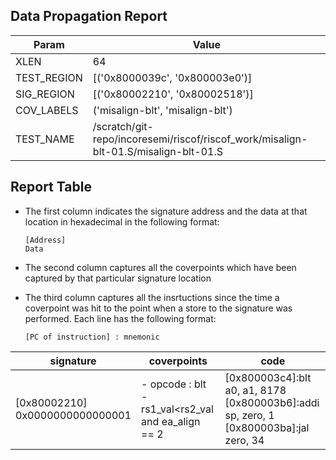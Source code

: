 
## Data Propagation Report

| Param       | Value    |
|-------------|----------|
| XLEN        | 64      |
| TEST_REGION | [('0x8000039c', '0x800003e0')]      |
| SIG_REGION  | [('0x80002210', '0x80002518')]      |
| COV_LABELS  | ('misalign-blt', 'misalign-blt')      |
| TEST_NAME   | /scratch/git-repo/incoresemi/riscof/riscof_work/misalign-blt-01.S/misalign-blt-01.S    |

## Report Table

- The first column indicates the signature address and the data at that location in hexadecimal in the following format: 
  ```
  [Address]
  Data
  ```

- The second column captures all the coverpoints which have been captured by that particular signature location

- The third column captures all the insrtuctions since the time a coverpoint was
  hit to the point when a store to the signature was performed. Each line has
  the following format:
  ```
  [PC of instruction] : mnemonic
  ```

|            signature             |                        coverpoints                         |                                               code                                               |
|----------------------------------|------------------------------------------------------------|--------------------------------------------------------------------------------------------------|
|[0x80002210]<br>0x0000000000000001|- opcode : blt<br> -  rs1_val<rs2_val and ea_align == 2<br> |[0x800003c4]:blt a0, a1, 8178<br> [0x800003b6]:addi sp, zero, 1<br> [0x800003ba]:jal zero, 34<br> |
